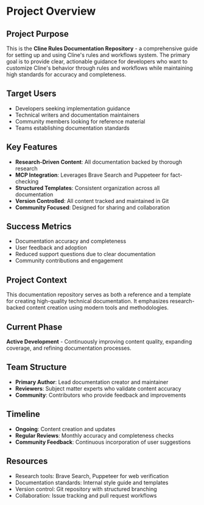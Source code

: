 # Project Overview

## Project Purpose
This is the **Cline Rules Documentation Repository** - a comprehensive guide for setting up and using Cline's rules and workflows system. The primary goal is to provide clear, actionable guidance for developers who want to customize Cline's behavior through rules and workflows while maintaining high standards for accuracy and completeness.

## Target Users
- Developers seeking implementation guidance
- Technical writers and documentation maintainers
- Community members looking for reference material
- Teams establishing documentation standards

## Key Features
- **Research-Driven Content**: All documentation backed by thorough research
- **MCP Integration**: Leverages Brave Search and Puppeteer for fact-checking
- **Structured Templates**: Consistent organization across all documentation
- **Version Controlled**: All content tracked and maintained in Git
- **Community Focused**: Designed for sharing and collaboration

## Success Metrics
- Documentation accuracy and completeness
- User feedback and adoption
- Reduced support questions due to clear documentation
- Community contributions and engagement

## Project Context
This documentation repository serves as both a reference and a template for creating high-quality technical documentation. It emphasizes research-backed content creation using modern tools and methodologies.

## Current Phase
**Active Development** - Continuously improving content quality, expanding coverage, and refining documentation processes.

## Team Structure
- **Primary Author**: Lead documentation creator and maintainer
- **Reviewers**: Subject matter experts who validate content accuracy
- **Community**: Contributors who provide feedback and improvements

## Timeline
- **Ongoing**: Content creation and updates
- **Regular Reviews**: Monthly accuracy and completeness checks
- **Community Feedback**: Continuous incorporation of user suggestions

## Resources
- Research tools: Brave Search, Puppeteer for web verification
- Documentation standards: Internal style guide and templates
- Version control: Git repository with structured branching
- Collaboration: Issue tracking and pull request workflows
